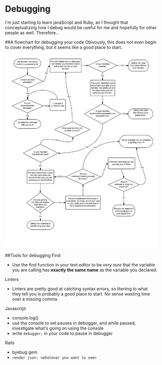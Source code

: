 # Debugging
I'm just starting to learn javaScript and Ruby, an I thought that conceptualizing how I debug would be useful for me and hopefully for other people as well. Therefore...

##A flowchart for debugging your code
Obivously, this does not even begin to cover everything, but it seems like a good place to start.
![A debugging flowchart](./debugging.png)

##Tools for debugging
Find
* Use the find function in your text editor to be *very sure* that the variable you are calling has **exactly the same name** as the variable you declared.

Linters
* Linters are pretty good at catching syntax errors, so litening to what they tell you is probably a good place to start. No sense wasting time over a missing comma.

Javascript
* console.log()
* use the console to set pauses in debugger, and while paused, investigate what's going on using the console
* write `debugger;` in your code to pause in debugger

Rails
* byebug gem
* `render json: <whatever you want to see>`





